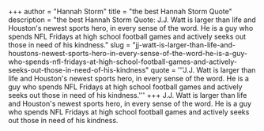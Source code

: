 +++
author = "Hannah Storm"
title = "the best Hannah Storm Quote"
description = "the best Hannah Storm Quote: J.J. Watt is larger than life and Houston's newest sports hero, in every sense of the word. He is a guy who spends NFL Fridays at high school football games and actively seeks out those in need of his kindness."
slug = "jj-watt-is-larger-than-life-and-houstons-newest-sports-hero-in-every-sense-of-the-word-he-is-a-guy-who-spends-nfl-fridays-at-high-school-football-games-and-actively-seeks-out-those-in-need-of-his-kindness"
quote = '''J.J. Watt is larger than life and Houston's newest sports hero, in every sense of the word. He is a guy who spends NFL Fridays at high school football games and actively seeks out those in need of his kindness.'''
+++
J.J. Watt is larger than life and Houston's newest sports hero, in every sense of the word. He is a guy who spends NFL Fridays at high school football games and actively seeks out those in need of his kindness.
